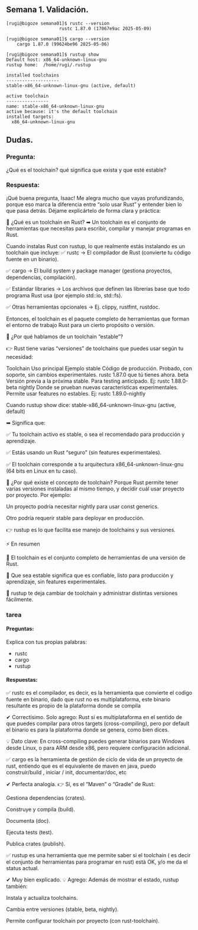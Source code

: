 ## Semana 1. Validación.
    [rugi@bigoze semana01]$ rustc --version
                        rustc 1.87.0 (17067e9ac 2025-05-09)

    [rugi@bigoze semana01]$ cargo --version
        cargo 1.87.0 (99624be96 2025-05-06)

```
[rugi@bigoze semana01]$ rustup show
Default host: x86_64-unknown-linux-gnu
rustup home:  /home/rugi/.rustup

installed toolchains
--------------------
stable-x86_64-unknown-linux-gnu (active, default)

active toolchain
----------------
name: stable-x86_64-unknown-linux-gnu
active because: it's the default toolchain
installed targets:
  x86_64-unknown-linux-gnu
```

## Dudas.
### Pregunta:
¿Qué es el toolchain? qué significa que exista y que esté estable?

### Respuesta:
¡Qué buena pregunta, Isaac! Me alegra mucho que vayas profundizando, porque eso marca la diferencia entre “solo usar Rust” y entender bien lo que pasa detrás.
Déjame explicártelo de forma clara y práctica:

🚀 ¿Qué es un toolchain en Rust?
➡ Un toolchain es el conjunto de herramientas que necesitas para escribir, compilar y manejar programas en Rust.

Cuando instalas Rust con rustup, lo que realmente estás instalando es un toolchain que incluye:
✅ rustc → El compilador de Rust (convierte tu código fuente en un binario).

✅ cargo → El build system y package manager (gestiona proyectos, dependencias, compilación).

✅ Estándar libraries → Los archivos que definen las librerías base que todo programa Rust usa (por ejemplo std::io, std::fs).

✅ Otras herramientas opcionales → Ej. clippy, rustfmt, rustdoc.

Entonces, el toolchain es el paquete completo de herramientas que forman el entorno de trabajo Rust para un cierto propósito o versión.

🔑 ¿Por qué hablamos de un toolchain “estable”?

👉 Rust tiene varias “versiones” de toolchains que puedes usar según tu necesidad:

Toolchain	Uso principal	Ejemplo
stable	Código de producción. Probado, con soporte, sin cambios experimentales.	rustc 1.87.0 que tú tienes ahora.
beta	Versión previa a la próxima stable. Para testing anticipado.	Ej: rustc 1.88.0-beta
nightly	Donde se prueban nuevas características experimentales. Permite usar features no estables.	Ej: rustc 1.89.0-nightly

Cuando rustup show dice:
    stable-x86_64-unknown-linux-gnu (active, default)
    
➡ Significa que:

✅ Tu toolchain activo es stable, o sea el recomendado para producción y aprendizaje.

✅ Estás usando un Rust “seguro” (sin features experimentales).

✅ El toolchain corresponde a tu arquitectura x86_64-unknown-linux-gnu (64 bits en Linux en tu caso).

📝 ¿Por qué existe el concepto de toolchain?
Porque Rust permite tener varias versiones instaladas al mismo tiempo, y decidir cuál usar proyecto por proyecto.
Por ejemplo:

Un proyecto podría necesitar nightly para usar const generics.

Otro podría requerir stable para deployar en producción.

👉 rustup es lo que facilita ese manejo de toolchains y sus versiones.

⚡ En resumen

🔹 El toolchain es el conjunto completo de herramientas de una versión de Rust.

🔹 Que sea estable significa que es confiable, listo para producción y aprendizaje, sin features experimentales.

🔹 rustup te deja cambiar de toolchain y administrar distintas versiones fácilmente.


### tarea
#### Preguntas:
Explica con tus propias palabras:
* rustc
* cargo
* rustup

#### Respuestas:
✅ rustc
es el compilador, es decir, es la herramienta que convierte el codigo fuente en binario, dado que rust no es multiplataforma, este binario resultante es propio de la plataforma donde se compila

✔ Correctísimo.
Solo agrego: Rust sí es multiplataforma en el sentido de que puedes compilar para otros targets (cross-compiling), pero por default el binario es para la plataforma donde se genera, como bien dices.

💡 Dato clave: En cross-compiling puedes generar binarios para Windows desde Linux, o para ARM desde x86, pero requiere configuración adicional.

✅ cargo
es la herramienta de gestión de ciclo de vida de un proyecto de rust, entiendo que es el equivalente de maven en java, puedo construir/build , iniciar / init, documentar/doc, etc

✔ Perfecta analogía.
👉 Sí, es el “Maven” o “Gradle” de Rust:

Gestiona dependencias (crates).

Construye y compila (build).

Documenta (doc).

Ejecuta tests (test).

Publica crates (publish).

✅ rustup
es una herramienta que me permite saber si el toolchain ( es decir el conjunto de herramientas para programar en rust) està OK, y/o me da el status actual.

✔ Muy bien explicado.
💡 Agrego:
Además de mostrar el estado, rustup también:

Instala y actualiza toolchains.

Cambia entre versiones (stable, beta, nightly).

Permite configurar toolchain por proyecto (con rust-toolchain).
